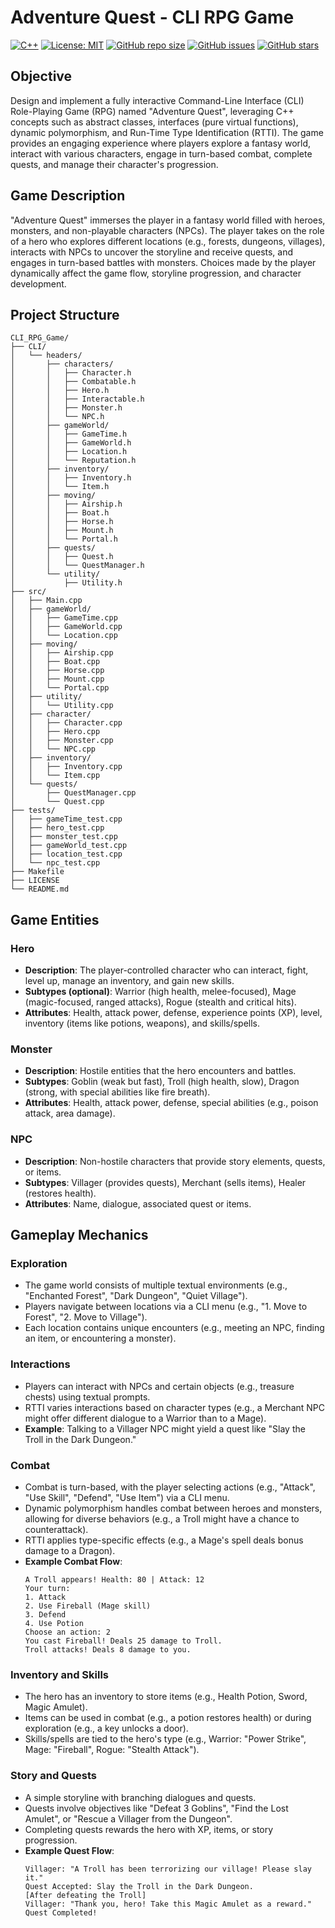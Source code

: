 # Adventure Quest - CLI RPG Game

[![C++](https://img.shields.io/badge/language-C++-blue.svg)](https://isocpp.org/)
[![License: MIT](CLI_RPG_Game)](https://github.com/TigGev/CLI_RPG_Game/blob/main/LICENSE)
[![GitHub repo size](https://img.shields.io/github/repo-size/TigGev/CLI_RPG_Game)](https://github.com/TigGev/CLI_RPG_Game)
[![GitHub issues](https://img.shields.io/github/issues/TigGev/CLI_RPG_Game)](https://github.com/TigGev/CLI_RPG_Game/issues)
[![GitHub stars](https://img.shields.io/github/stars/TigGev/CLI_RPG_Game)](https://github.com/TigGev/CLI_RPG_Game/stargazers)

## Objective

Design and implement a fully interactive Command-Line Interface (CLI) Role-Playing Game (RPG) named "Adventure Quest", leveraging C++ concepts such as abstract classes, interfaces (pure virtual functions), dynamic polymorphism, and Run-Time Type Identification (RTTI). The game provides an engaging experience where players explore a fantasy world, interact with various characters, engage in turn-based combat, complete quests, and manage their character's progression.

## Game Description

"Adventure Quest" immerses the player in a fantasy world filled with heroes, monsters, and non-playable characters (NPCs). The player takes on the role of a hero who explores different locations (e.g., forests, dungeons, villages), interacts with NPCs to uncover the storyline and receive quests, and engages in turn-based battles with monsters. Choices made by the player dynamically affect the game flow, storyline progression, and character development.

## Project Structure

```
CLI_RPG_Game/
├── CLI/
│   └── headers/
│       ├── characters/
│       │   ├── Character.h
│       │   ├── Combatable.h
│       │   ├── Hero.h
│       │   ├── Interactable.h
│       │   ├── Monster.h
│       │   └── NPC.h
│       ├── gameWorld/
│       │   ├── GameTime.h
│       │   ├── GameWorld.h
│       │   ├── Location.h
│       │   └── Reputation.h
│       ├── inventory/
│       │   ├── Inventory.h
│       │   └── Item.h
│       ├── moving/
│       │   ├── Airship.h
│       │   ├── Boat.h
│       │   ├── Horse.h
│       │   ├── Mount.h
│       │   └── Portal.h
│       ├── quests/
│       │   ├── Quest.h
│       │   └── QuestManager.h
│       └── utility/
│           ├── Utility.h
├── src/
│   ├── Main.cpp
│   ├── gameWorld/
│   │   ├── GameTime.cpp
│   │   ├── GameWorld.cpp
│   │   └── Location.cpp
│   ├── moving/
│   │   ├── Airship.cpp
│   │   ├── Boat.cpp
│   │   ├── Horse.cpp
│   │   ├── Mount.cpp
│   │   └── Portal.cpp
│   ├── utility/
│   │   └── Utility.cpp
│   ├── character/
│   │   ├── Character.cpp
│   │   ├── Hero.cpp
│   │   ├── Monster.cpp
│   │   └── NPC.cpp
│   ├── inventory/
│   │   ├── Inventory.cpp
│   │   └── Item.cpp
│   └── quests/
│       ├── QuestManager.cpp
│       └── Quest.cpp
├── tests/
│   ├── gameTime_test.cpp
│   ├── hero_test.cpp
│   ├── monster_test.cpp
│   ├── gameWorld_test.cpp
│   ├── location_test.cpp
│   └── npc_test.cpp
├── Makefile
├── LICENSE
└── README.md
```

## Game Entities

### Hero

- **Description**: The player-controlled character who can interact, fight, level up, manage an inventory, and gain new skills.
- **Subtypes (optional)**: Warrior (high health, melee-focused), Mage (magic-focused, ranged attacks), Rogue (stealth and critical hits).
- **Attributes**: Health, attack power, defense, experience points (XP), level, inventory (items like potions, weapons), and skills/spells.

### Monster

- **Description**: Hostile entities that the hero encounters and battles.
- **Subtypes**: Goblin (weak but fast), Troll (high health, slow), Dragon (strong, with special abilities like fire breath).
- **Attributes**: Health, attack power, defense, special abilities (e.g., poison attack, area damage).

### NPC

- **Description**: Non-hostile characters that provide story elements, quests, or items.
- **Subtypes**: Villager (provides quests), Merchant (sells items), Healer (restores health).
- **Attributes**: Name, dialogue, associated quest or items.

## Gameplay Mechanics

### Exploration

- The game world consists of multiple textual environments (e.g., "Enchanted Forest", "Dark Dungeon", "Quiet Village").
- Players navigate between locations via a CLI menu (e.g., "1. Move to Forest", "2. Move to Village").
- Each location contains unique encounters (e.g., meeting an NPC, finding an item, or encountering a monster).

### Interactions

- Players can interact with NPCs and certain objects (e.g., treasure chests) using textual prompts.
- RTTI varies interactions based on character types (e.g., a Merchant NPC might offer different dialogue to a Warrior than to a Mage).
- **Example**: Talking to a Villager NPC might yield a quest like "Slay the Troll in the Dark Dungeon."

### Combat

- Combat is turn-based, with the player selecting actions (e.g., "Attack", "Use Skill", "Defend", "Use Item") via a CLI menu.
- Dynamic polymorphism handles combat between heroes and monsters, allowing for diverse behaviors (e.g., a Troll might have a chance to counterattack).
- RTTI applies type-specific effects (e.g., a Mage's spell deals bonus damage to a Dragon).
- **Example Combat Flow**:
  ```
  A Troll appears! Health: 80 | Attack: 12
  Your turn:
  1. Attack
  2. Use Fireball (Mage skill)
  3. Defend
  4. Use Potion
  Choose an action: 2
  You cast Fireball! Deals 25 damage to Troll.
  Troll attacks! Deals 8 damage to you.
  ```

### Inventory and Skills

- The hero has an inventory to store items (e.g., Health Potion, Sword, Magic Amulet).
- Items can be used in combat (e.g., a potion restores health) or during exploration (e.g., a key unlocks a door).
- Skills/spells are tied to the hero's type (e.g., Warrior: "Power Strike", Mage: "Fireball", Rogue: "Stealth Attack").

### Story and Quests

- A simple storyline with branching dialogues and quests.
- Quests involve objectives like "Defeat 3 Goblins", "Find the Lost Amulet", or "Rescue a Villager from the Dungeon".
- Completing quests rewards the hero with XP, items, or story progression.
- **Example Quest Flow**:
  ```
  Villager: "A Troll has been terrorizing our village! Please slay it."
  Quest Accepted: Slay the Troll in the Dark Dungeon.
  [After defeating the Troll]
  Villager: "Thank you, hero! Take this Magic Amulet as a reward."
  Quest Completed!